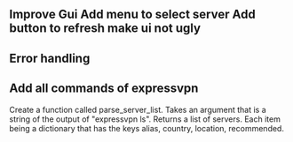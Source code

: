 Improve Gui
    Add menu to select server
    Add button to refresh
    make ui not ugly
---------------------------------
Error handling
---------------------------------
Add all commands of expressvpn
---------------------------------
Create a function called parse_server_list.
    Takes an argument that is a string of the output of "expressvpn ls".
    Returns a list of servers. Each item being a dictionary that has the keys alias, country, location, recommended.

